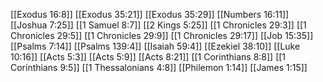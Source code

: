 [[Exodus 16:8]]
[[Exodus 35:21]]
[[Exodus 35:29]]
[[Numbers 16:11]]
[[Joshua 7:25]]
[[1 Samuel 8:7]]
[[2 Kings 5:25]]
[[1 Chronicles 29:3]]
[[1 Chronicles 29:5]]
[[1 Chronicles 29:9]]
[[1 Chronicles 29:17]]
[[Job 15:35]]
[[Psalms 7:14]]
[[Psalms 139:4]]
[[Isaiah 59:4]]
[[Ezekiel 38:10]]
[[Luke 10:16]]
[[Acts 5:3]]
[[Acts 5:9]]
[[Acts 8:21]]
[[1 Corinthians 8:8]]
[[1 Corinthians 9:5]]
[[1 Thessalonians 4:8]]
[[Philemon 1:14]]
[[James 1:15]]
